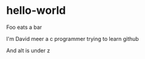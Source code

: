 # hello-world
Foo eats a bar

I'm David meer a c programmer trying to learn github

And alt is under z
